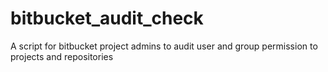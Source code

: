 # bitbucket_audit_check
A script for bitbucket project admins to audit user and group permission to projects and repositories

